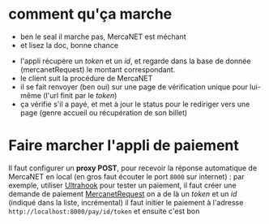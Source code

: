 # comment qu'ça marche
 * ben le seal il marche pas, MercaNET est méchant
 * et lisez la doc, bonne chance
 
 - l'appli récupère un *token* et un *id*, et regarde dans la base de donnée (mercanetRequest) le montant correspondant.
  - le client suit la procédure de MercaNET
 - il se fait renvoyer (ben oui) sur une page de vérification unique pour lui-même (l'url finit par le *token*)
 - ça vérifie s'il a payé, et met à jour le status pour le rediriger vers une page (genre accueil ou récupération de son billet)

# Faire marcher l'appli de paiement
 Il faut configurer un **proxy POST**, pour recevoir la réponse automatique de MercaNET en local
 (en gros faut écouter le port ``8000`` sur internet) : par exemple, utiliser [Ultrahook](http://www.ultrahook.com/)
 pour tester un paiement, il faut créer une demande de paiement [MercanetRequest](http://localhost:8000/admin/mercanet/transactionrequest/)
 on a de là un *token* et un *id* (indiqué dans la liste, incrémental)
 il faut initier le paiement à l'adresse ``http://localhost:8000/pay/id/token``
 et ensuite c'est bon
